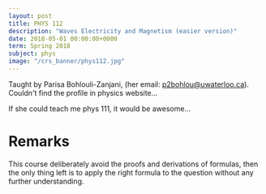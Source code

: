 ```yaml
---
layout: post
title: PHYS 112
description: "Waves Electricity and Magnetism (easier version)"
date: 2018-05-01 00:00:00+0000
term: Spring 2018
subject: phys
image: "/crs_banner/phys112.jpg"
---
```


Taught by Parisa Bohlouli-Zanjani, (her email: [p2bohlou@uwaterloo.ca](mailto:p2bohlou@uwaterloo.ca)). Couldn't find the profile in physics website...

If she could teach me phys 111, it would be awesome...

# Remarks
This course deliberately avoid the proofs and derivations of formulas, then the only thing left is to apply the right formula to the question without any further understanding.
